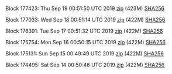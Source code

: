 Block 177423: Thu Sep 19 00:51:50 UTC 2019 [zip](https://dash-bootstrap.ams3.digitaloceanspaces.com/testnet/2019-09-19/bootstrap.dat.zip) (423M) [SHA256](https://dash-bootstrap.ams3.digitaloceanspaces.com/testnet/2019-09-19/sha256.txt)

Block 177033: Wed Sep 18 00:51:14 UTC 2019 [zip](https://dash-bootstrap.ams3.digitaloceanspaces.com/testnet/2019-09-18/bootstrap.dat.zip) (422M) [SHA256](https://dash-bootstrap.ams3.digitaloceanspaces.com/testnet/2019-09-18/sha256.txt)

Block 176391: Tue Sep 17 00:51:32 UTC 2019 [zip](https://dash-bootstrap.ams3.digitaloceanspaces.com/testnet/2019-09-17/bootstrap.dat.zip) (422M) [SHA256](https://dash-bootstrap.ams3.digitaloceanspaces.com/testnet/2019-09-17/sha256.txt)

Block 175754: Mon Sep 16 00:50:15 UTC 2019 [zip](https://dash-bootstrap.ams3.digitaloceanspaces.com/testnet/2019-09-16/bootstrap.dat.zip) (422M) [SHA256](https://dash-bootstrap.ams3.digitaloceanspaces.com/testnet/2019-09-16/sha256.txt)

Block 175131: Sun Sep 15 00:49:49 UTC 2019 [zip](https://dash-bootstrap.ams3.digitaloceanspaces.com/testnet/2019-09-15/bootstrap.dat.zip) (422M) [SHA256](https://dash-bootstrap.ams3.digitaloceanspaces.com/testnet/2019-09-15/sha256.txt)

Block 174495: Sat Sep 14 00:50:46 UTC 2019 [zip](https://dash-bootstrap.ams3.digitaloceanspaces.com/testnet/2019-09-14/bootstrap.dat.zip) (422M) [SHA256](https://dash-bootstrap.ams3.digitaloceanspaces.com/testnet/2019-09-14/sha256.txt)
